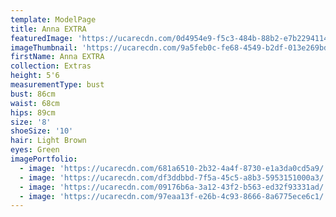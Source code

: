 ```yaml
---
template: ModelPage
title: Anna EXTRA
featuredImage: 'https://ucarecdn.com/0d4954e9-f5c3-484b-88b2-e7b229411474/'
imageThumbnail: 'https://ucarecdn.com/9a5feb0c-fe68-4549-b2df-013e269bd57f/'
firstName: Anna EXTRA
collection: Extras
height: 5'6
measurementType: bust
bust: 86cm
waist: 68cm
hips: 89cm
size: '8'
shoeSize: '10'
hair: Light Brown
eyes: Green
imagePortfolio:
  - image: 'https://ucarecdn.com/681a6510-2b32-4a4f-8730-e1a3da0cd5a9/'
  - image: 'https://ucarecdn.com/df3ddbbd-7f5a-45c5-a8b3-5953151000a3/'
  - image: 'https://ucarecdn.com/09176b6a-3a12-43f2-b563-ed32f93331ad/'
  - image: 'https://ucarecdn.com/97eaa13f-e26b-4c93-8666-8a6775ece6c1/'
---
```


